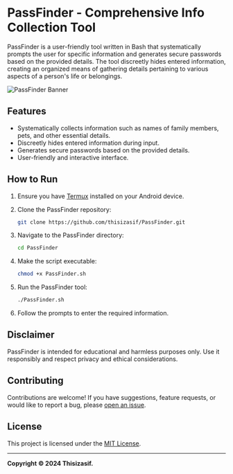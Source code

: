 # PassFinder - Comprehensive Info Collection Tool

PassFinder is a user-friendly tool written in Bash that systematically prompts the user for specific information and generates secure passwords based on the provided details. The tool discreetly hides entered information, creating an organized means of gathering details pertaining to various aspects of a person's life or belongings.

![PassFinder Banner](banner.png)

## Features

- Systematically collects information such as names of family members, pets, and other essential details.
- Discreetly hides entered information during input.
- Generates secure passwords based on the provided details.
- User-friendly and interactive interface.

## How to Run

1. Ensure you have [Termux](https://termux.com/) installed on your Android device.

2. Clone the PassFinder repository:

    ```bash
    git clone https://github.com/thisizasif/PassFinder.git
    ```

3. Navigate to the PassFinder directory:

    ```bash
    cd PassFinder
    ```

4. Make the script executable:

    ```bash
    chmod +x PassFinder.sh
    ```

5. Run the PassFinder tool:

    ```bash
    ./PassFinder.sh
    ```

6. Follow the prompts to enter the required information.

## Disclaimer

PassFinder is intended for educational and harmless purposes only. Use it responsibly and respect privacy and ethical considerations.

## Contributing

Contributions are welcome! If you have suggestions, feature requests, or would like to report a bug, please [open an issue](https://github.com/thisizasif/PassFinder/issues).

## License

This project is licensed under the [MIT License](LICENSE).

---

**Copyright © 2024 Thisizasif.**
